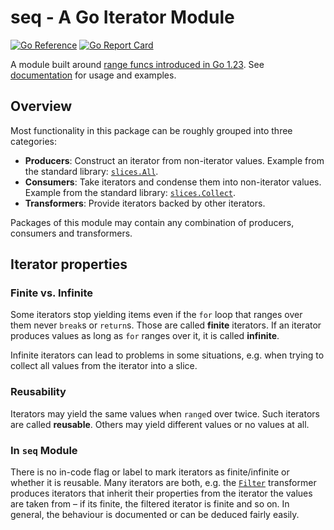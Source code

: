 seq - A Go Iterator Module
==========================

[![Go Reference](https://pkg.go.dev/badge/github.com/GodsBoss/g/seq.svg)](https://pkg.go.dev/github.com/GodsBoss/g/seq) [![Go Report Card](https://goreportcard.com/badge/github.com/GodsBoss/g/seq)](https://goreportcard.com/report/github.com/GodsBoss/g/seq)

A module built around [range funcs introduced in Go 1.23](https://go.dev/doc/go1.23#language). See [documentation](https://pkg.go.dev/github.com/GodsBoss/g/seq) for usage and examples.

Overview
--------

Most functionality in this package can be roughly grouped into three categories:

- __Producers__: Construct an iterator from non-iterator values. Example from the standard library: [`slices.All`](https://pkg.go.dev/slices#All).
- __Consumers__: Take iterators and condense them into non-iterator values. Example from the standard library: [`slices.Collect`](https://pkg.go.dev/slices#Collect).
- __Transformers__: Provide iterators backed by other iterators.

Packages of this module may contain any combination of producers, consumers and transformers.

Iterator properties
-------------------

### Finite vs. Infinite

Some iterators stop yielding items even if the `for` loop that ranges over them never `break`s or `return`s. Those are called __finite__ iterators. If an iterator produces values as long as `for` ranges over it, it is called __infinite__.

Infinite iterators can lead to problems in some situations, e.g. when trying to collect all values from the iterator into a slice.

### Reusability

Iterators may yield the same values when `range`d over twice. Such iterators are called __reusable__. Others may yield different values or no values at all.

### In `seq` Module

There is no in-code flag or label to mark iterators as finite/infinite or whether it is reusable. Many iterators are both, e.g. the [`Filter`](https://pkg.go.dev/github.com/GodsBoss/g/seq@v1.0.1/iterate#Filter) transformer produces iterators that inherit their properties from the iterator the values are taken from – if its finite, the filtered iterator is finite and so on. In general, the behaviour is documented or can be deduced fairly easily.
